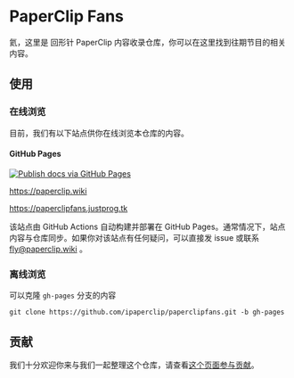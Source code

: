 # PaperClip Fans

氦，这里是 回形针 PaperClip 内容收录仓库，你可以在这里找到往期节目的相关内容。

## 使用

### 在线浏览

目前，我们有以下站点供你在线浏览本仓库的内容。

#### GitHub Pages

[![Publish docs via GitHub Pages](https://github.com/ipaperclip/paperclipfans/actions/workflows/main.yml/badge.svg)](https://github.com/ipaperclip/paperclipfans/actions/workflows/main.yml)

<https://paperclip.wiki>

<https://paperclipfans.justprog.tk>


该站点由 GitHub Actions 自动构建并部署在 GitHub Pages。通常情况下，站点内容与仓库同步。如果你对该站点有任何疑问，可以直接发 issue 或联系 fly@paperclip.wiki 。

### 离线浏览

可以克隆 `gh-pages` 分支的内容

```
git clone https://github.com/ipaperclip/paperclipfans.git -b gh-pages
```

## 贡献

我们十分欢迎你来与我们一起整理这个仓库，请查看[这个页面参与贡献](https://paperclip.wiki/contribution/)。

